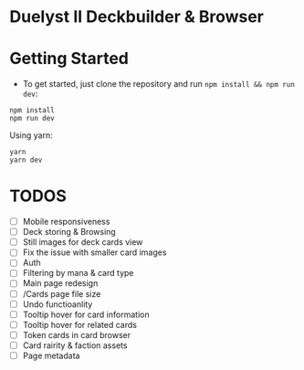 # Duelyst II Deckbuilder & Browser

# Getting Started
- To get started, just clone the repository and run `npm install && npm run dev`:
```
npm install
npm run dev
```
Using yarn:
```
yarn
yarn dev
```

# TODOS

- [ ] Mobile responsiveness
-	[ ] Deck storing & Browsing
- [ ] Still images for deck cards view
- [ ]	Fix the issue with smaller card images
- [ ] Auth
- [ ] Filtering by mana & card type
- [ ] Main page redesign
- [ ] /Cards page file size
- [ ] Undo functioanlity
- [ ] Tooltip hover for card information
- [ ] Tooltip hover for related cards
- [ ] Token cards in card browser
- [ ] Card rairity & faction assets
- [ ] Page metadata
